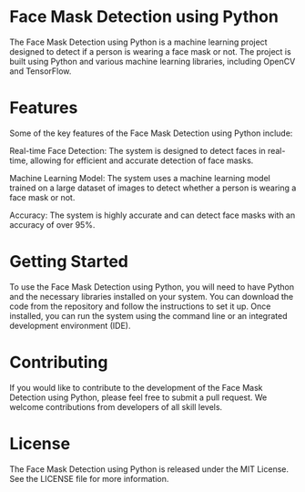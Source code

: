 # Face Mask Detection using Python
The Face Mask Detection using Python is a machine learning project designed to detect if a person is wearing a face mask or not. The project is built using Python and various machine learning libraries, including OpenCV and TensorFlow.

# Features
Some of the key features of the Face Mask Detection using Python include:

Real-time Face Detection: The system is designed to detect faces in real-time, allowing for efficient and accurate detection of face masks.

Machine Learning Model: The system uses a machine learning model trained on a large dataset of images to detect whether a person is wearing a face mask or not.

Accuracy: The system is highly accurate and can detect face masks with an accuracy of over 95%.

# Getting Started
To use the Face Mask Detection using Python, you will need to have Python and the necessary libraries installed on your system. You can download the code from the repository and follow the instructions to set it up. Once installed, you can run the system using the command line or an integrated development environment (IDE).

# Contributing
If you would like to contribute to the development of the Face Mask Detection using Python, please feel free to submit a pull request. We welcome contributions from developers of all skill levels.

# License
The Face Mask Detection using Python is released under the MIT License. See the LICENSE file for more information.

